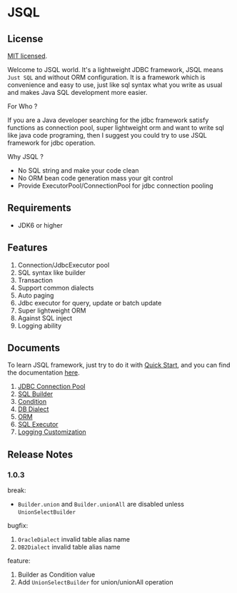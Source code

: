 JSQL
======

## License
[MIT licensed](https://github.com/icuter/jsql/blob/master/LICENSE.md).

Welcome to JSQL world. It's a lightweight JDBC framework, JSQL means `Just SQL` and without ORM configuration.
It is a framework which is convenience and easy to use, just like sql syntax what you write as usual and 
makes Java SQL development more easier.

For Who ?

If you are a Java developer searching for the jdbc framework satisfy functions as connection pool, super lightweight orm
and want to write sql like java code programing, then I suggest you could try to use JSQL framework for jdbc operation.

Why JSQL ?
- No SQL string and make your code clean
- No ORM bean code generation mass your git control
- Provide ExecutorPool/ConnectionPool for jdbc connection pooling

## Requirements
- JDK6 or higher

## Features
1. Connection/JdbcExecutor pool
2. SQL syntax like builder
3. Transaction
4. Support common dialects
5. Auto paging
6. Jdbc executor for query, update or batch update
7. Super lightweight ORM
8. Against SQL inject
9. Logging ability

## Documents
To learn JSQL framework, just try to do it with [Quick Start](https://www.icuter.cn/quickstart.html), and you can find the documentation [here](https://www.icuter.cn).

1. [JDBC Connection Pool](https://www.icuter.cn/pool.html)
2. [SQL Builder](https://www.icuter.cn/builder.html)
3. [Condition](https://www.icuter.cn/condition.html)
4. [DB Dialect](https://www.icuter.cn/dialect.html)
5. [ORM](https://www.icuter.cn/ORM.html)
6. [SQL Executor](https://www.icuter.cn/executor.html)
7. [Logging Customization](https://www.icuter.cn/logging.html)

## Release Notes
### 1.0.3
break:
- `Builder.union` and `Builder.unionAll` are disabled unless `UnionSelectBuilder` 

bugfix:
1. `OracleDialect` invalid table alias name
2. `DB2Dialect` invalid table alias name

feature:
1. Builder as Condition value
2. Add `UnionSelectBuilder` for union/unionAll operation
